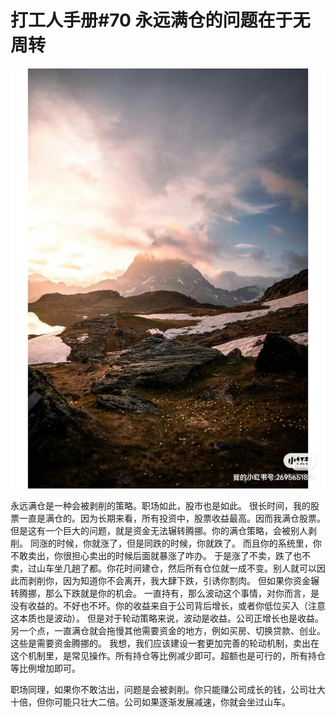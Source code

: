 # 打工人手册#70 永远满仓的问题在于无周转

 ![](img/7482bc18-bdb5-48c4-bdec-56d81271de17.jpg)
 
永远满仓是一种会被剥削的策略。职场如此，股市也是如此。
很长时间，我的股票一直是满仓的。因为长期来看，所有投资中，股票收益最高。因而我满仓股票。
但是这有一个巨大的问题，就是资金无法辗转腾挪。你的满仓策略，会被别人剥削。
同涨的时候，你就涨了，但是同跌的时候，你就跌了。
而且你的系统里，你不敢卖出，你很担心卖出的时候后面就暴涨了咋办。
于是涨了不卖，跌了也不卖，过山车坐几趟了都。你花时间建仓，然后所有仓位就一成不变。别人就可以因此而剥削你，因为知道你不会离开，我大肆下跌，引诱你割肉。
但如果你资金辗转腾挪，那么下跌就是你的机会。
一直持有，那么波动这个事情，对你而言，是没有收益的。不好也不坏。你的收益来自于公司背后增长，或者你低位买入（注意这本质也是波动）。
但是对于轮动策略来说，波动是收益。公司正增长也是收益。
另一个点，一直满仓就会拖慢其他需要资金的地方，例如买房、切换贷款、创业。这些是需要资金腾挪的。
我想，我们应该建设一套更加完善的轮动机制，卖出在这个机制里，是常见操作。所有持仓等比例减少即可。超额也是可行的，所有持仓等比例增加即可。
 
职场同理，如果你不敢沽出，问题是会被剥削。你只能赚公司成长的钱，公司壮大十倍，但你可能只壮大二倍。公司如果逐渐发展减速，你就会坐过山车。